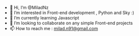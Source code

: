 - 👋 Hi, I’m @MiladNz
- 👀 I’m interested in Front-end development , Python and Sky :)
- 🌱 I’m currently learning Javascript
- 💞️ I’m looking to collaborate on any simple Front-end projects 
- 📫 How to reach me : milad.n91@gmail.com

<!---
MiladNz/MiladNz is a ✨ special ✨ repository because its `README.md` (this file) appears on your GitHub profile.
You can click the Preview link to take a look at your changes.
--->
